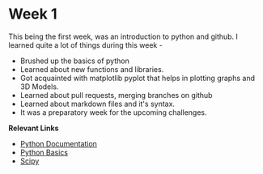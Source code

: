 # Week 1

This being the first week, was an introduction to python and github.
I learned quite a lot of things during this week - 
 * Brushed up the basics of python
 * Learned about new functions and libraries.
 * Got acquainted with matplotlib pyplot that helps in plotting graphs and 3D Models.
 * Learned about pull requests, merging branches on github
 * Learned about markdown files and it's syntax.
 * It was a preparatory week for the upcoming challenges.

**Relevant Links**

 * [Python Documentation](https://docs.python.org/3/tutorial/)
 * [Python Basics](https://www.learnpython.org/)
 * [Scipy](https://scipy-lectures.org/)
